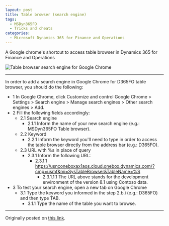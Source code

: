 ```yaml
---
layout: post
title: Table browser (search engine)
tags:
  - MSDyn365FO
  - Tricks and cheats
categories:
  - Microsoft Dynamics 365 for Finance and Operations
---
```


A Google chrome's shortcut to access table browser in Dynamics 365 for Finance and Operations

![Table browser search engine for Google Chrome](https://raw.githubusercontent.com/eduardomessias/blog/master/images/MSDyn365FO/table-browser-search-engine.png)

---

In order to add a search engine in Google Chrome for D365FO table browser, you should do the following: 
- 1 In Google Chrome, click Customize and control Google Chrome > Settings > Search engine > Manage search engines > Other search engines > Add. 
- 2 Fill the following fields accordingly: 
  - 2.1 Search engine 
    - 2.1.1 Inform the name of your new search engine (e.g.: MSDyn365FO Table browser). 
  - 2.2 Keyword 
    - 2.2.1 Inform the keyword you'll need to type in order to access the table browser directly from the address bar (e.g.: D365FO). 
  - 2.3 URL with %s in place of query 
    - 2.3.1 Inform the following URL: 
      - 2.3.1.1 https://usnconeboxax1aos.cloud.onebox.dynamics.com/?cmp=usmf&mi=SysTableBrowser&TableName=%S 
        - 2.3.1.1.1 The URL above stands for the development environment of the version 8.1 using Contoso data. 
- 3 To test your search engine, open a new tab on Google Chrome 
  - 3.1 Type the keyword you informed in the step 2.b.i (e.g.: D365FO) and then type TAB. 
    - 3.1.1 Type the name of the table you want to browse.
    
---

Originally posted on [this link](https://stoneridgesoftware.com/the-easiest-way-to-use-table-browser-delete-or-add-table-data-in-dynamics-365-for-finance-and-operations/).

